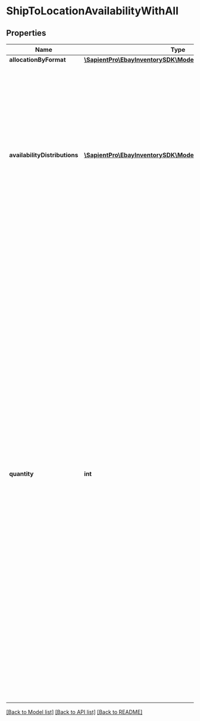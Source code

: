 # ShipToLocationAvailabilityWithAll

## Properties
| Name                          | Type                                                                                              | Description                                                                                                                                                                                                                                                                                                                                                                                                                                                                                                                                                                                                           | Notes      |
|-------------------------------|---------------------------------------------------------------------------------------------------|-----------------------------------------------------------------------------------------------------------------------------------------------------------------------------------------------------------------------------------------------------------------------------------------------------------------------------------------------------------------------------------------------------------------------------------------------------------------------------------------------------------------------------------------------------------------------------------------------------------------------|------------|
| **allocationByFormat**        | [**\SapientPro\EbayInventorySDK\Models\FormatAllocation**](FormatAllocation.md)                   |                                                                                                                                                                                                                                                                                                                                                                                                                                                                                                                                                                                                                       | [optional] |
| **availabilityDistributions** | [**\SapientPro\EbayInventorySDK\Models\AvailabilityDistribution[]**](AvailabilityDistribution.md) | This container is used to set the available quantity of the inventory item at one or more warehouse locations.&lt;br /&gt;&lt;br /&gt; This container will be returned if the available quantity is set for one or more inventory locations.                                                                                                                                                                                                                                                                                                                                                                          | [optional] |
| **quantity**                  | **int**                                                                                           | This container is used to set the total &#x27;ship-to-home&#x27; quantity of the inventory item that will be available for purchase through one or more published offers. This container is not immediately required, but &#x27;ship-to-home&#x27; quantity must be set before an offer of the inventory item can be published.&lt;br/&gt;&lt;br/&gt;If an existing inventory item is being updated, and the &#x27;ship-to-home&#x27; quantity already exists for the inventory item record, this container should be included again, even if the value is not changing, or the available quantity data will be lost. | [optional] |

[[Back to Model list]](../../README.md#documentation-for-models) [[Back to API list]](../../README.md#documentation-for-api-endpoints) [[Back to README]](../../README.md)


